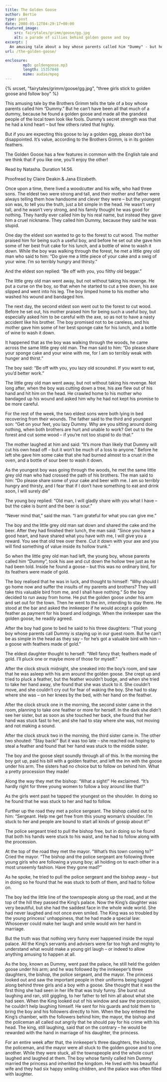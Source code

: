 ```yaml
---
title: The Golden Goose
author: Bertie
type: post
date: 2008-05-12T04:29:17+00:00
featured_image:
    src: fairytales/grimm/goose/gg.jpg
    alt: a parade of sillies behind golden goose and boy
excerpt: |
  An amusing tale about a boy whose parents called him "Dummy" - but he can't have been that much of a dummy because he found a golden goose and made the grandest  people of the town look like fools.
url: /the-golden-goose/

enclosure:
        mp3: goldengoose.mp3
        length: 15357048
        mime: audio/mpeg
---
```


{% srcset, "fairytales/grimm/goose/gg.jpg", "three girls stick to golden goose and follow boy" %}

This amusing tale by the Brothers Grimm tells the tale of a boy whose parents called him “Dummy.” But he can’t have been all that much of a dummy, because he found a golden goose and made all the grandest people of the local town look like fools. Dummy’s secret strength was that he had a kind heart – but few others rated that highly.

But if you are expecting this goose to lay a golden egg, please don’t be disappointed. It’s value, according to the Brothers Grimm, is in its golden feathers.

The Golden Goose has a few features in common with the English tale  and we think that if you like one, you’ll enjoy the other!

Read by Natasha. Duration 14.56.

Proofread by Claire Deakin & Jana Elizabeth.
  
Once upon a time, there lived a woodcutter and his wife, who had three sons. The eldest two were strong and tall, and their mother and father were always telling them how handsome and clever they were – but the youngest son was, to tell you the truth, just a bit simple in the head. He wasn’t very tall, and he wasn’t very strong, and his family thought he was good for nothing. They hardly ever called him by his real name, but instead they gave him a cruel nickname. They called him Dummy, because they said he was stupid.

One day the eldest son wanted to go to the forest to cut wood. The mother praised him for being such a useful boy, and before he set out she gave him some of her best fruit cake for his lunch, and a bottle of wine to wash it down. While the boy was walking through the forest, he met a little grey old man who said to him: “Do give me a little piece of your cake and a swig of your wine. I’m so terribly hungry and thirsty.”

And the eldest son replied: “Be off with you, you filthy old beggar.”

The little grey old man went away, but not without taking his revenge. He put a curse on the boy, so that when he started to cut a tree down, his axe slipped and went into his leg. The boy limped home to his mother who washed his wound and bandaged him.

The next day, the second eldest son went out to the forest to cut wood. Before he set out, his mother praised him for being such a useful boy, but especially asked him to be careful with the axe, so as not to have a nasty accident like his brother. The boy promised not to be careless, and his mother gave him some of her best sponge cake for his lunch, and a bottle of wine to wash it down.

It happened that as the boy was walking through the woods, he came across the same little grey old man. The man said to him: “Do please share your sponge cake and your wine with me, for I am so terribly weak with hunger and thirst.” 

The boy said: “Be off with you, you lazy old scoundrel. If you want to eat, you’d better work.”

The little grey old man went away, but not without taking his revenge. Not long after, when the boy was cutting down a tree, his axe flew out of his hand and hit him on the head. He crawled home to his mother who bandaged up his wound and asked him why he had not kept his promise to be more careful.

For the rest of the week, the two eldest sons were both lying in bed recovering from their wounds. The father said to the third and youngest son: “Get on your feet, you lazy Dummy. Why are you sitting around doing nothing, when both brothers are hurt and unable to work? Get out to the forest and cut some wood – if you’re not too stupid to do that.”

The mother laughed at him and said: “It’s more than likely that Dummy will cut his own head off – but it won’t be much of a loss to anyone.” Before he left she gave him some cake that she had burned almost to a crust in the oven, and a bottle of sour beer to wash it down.

As the youngest boy was going through the woods, he met the same little grey old man who had crossed the path of his brothers. The man said to him:&nbsp;“Do please share some of your cake and beer with me. I am so terribly hungry and thirsty, and I fear that if I don’t have something to eat and drink soon, I will surely die”

The young boy replied: “Old man, I will gladly share with you what I have – but the cake is burnt and the beer is sour.”

“Never mind that,” said the man. “I am grateful for what you can give me.”

The boy and the little grey old man sat down and shared the cake and the beer. After they had finished their lunch, the man said: “Since you have a good heart, and have shared what you have with me, I will give you a reward. You see that old tree over there. Cut it down with your axe and you will find something of value inside its hollow trunk.”

So when the little grey old man had left, the young boy, whose parents called him “Dummy”, took his axe and cut down the hollow tree just as he had been told. Inside he found a goose – but this was no ordinary bird, for its feathers were made of gold.

The boy realised that he was in luck, and thought to himself: “Why should I go home now and suffer the insults of my parents and brothers? They will take this valuable bird from me, and I shall have nothing.” So the boy decided to run away from home. He put the golden goose under his arm and set out for the town. Then he went to the inn, intending to stay there. He stood at the bar and asked the innkeeper if he would accept a golden feather as payment for his board and lodgings. When the innkeeper saw the golden goose, he readily agreed. 

After the boy had gone to bed he said to his three daughters: “That young boy whose parents call Dummy is staying up in our guest room. But he can’t be as simple in the head as they say – for he’s got a valuable bird with him – a goose with feathers made of gold.”

The eldest daughter thought to herself: “Well fancy that; feathers made of gold. I’ll pluck one or maybe more of those for myself.”

After the clock struck midnight, she sneaked into the boy’s room, and saw that he was asleep with his arm around the golden goose. She crept up and tried to pluck a feather, but the feather wouldn’t budge, and when she tried to take her hand away, she found that she was stuck to it. She couldn’t move, and she couldn’t cry out for fear of waking the boy. She had to stay where she was – on her knees by the bed, with her hand on the feather.

After the clock struck one in the morning, the second sister came in the room, planning to take one feather or more for herself. In the dark she didn’t see her sister, but as soon as she touched her back, she found that her hand was stuck fast to her, and she had to stay where she was, not moving and not making a sound.

After the clock struck two in the morning, the third sister came in. The other two shouted: “Stay back!” But it was too late – she reached out hoping to steal a feather and found that her hand was stuck to the middle sister.

The boy and the goose slept soundly through all of this. In the morning the boy got up, paid his bill with a golden feather, and left the inn with the goose under his arm. The sisters had no choice but to follow on behind him. What a pretty procession they made!

Along the way they met the bishop: “What a sight!” He exclaimed. “It’s hardly right for three young women to follow a boy around like that!”

As the girls went past he tapped the youngest on the shoulder. In doing so he found that he was stuck to her and had to follow.

Further up the road they met a police sergeant. The bishop called out to him: “Sergeant. Help me get free from this young woman’s shoulder. I’m stuck to her and people are bound to start all kinds of gossip about it!”

The police sergeant tried to pull the bishop free, but in doing so he found that both his hands were stuck to his waist, and he had to follow along with the procession.

At the top of the road they met the mayor. “What’s this town coming to?” Cried the mayor. “The bishop and the police sergeant are following three young girls who are following a young boy; all holding on to each other in a most unseemly fashion. Have they gone mad?”

As he spoke, he tried to pull the police sergeant and the bishop away – but in doing so he found that he was stuck to both of them, and had to follow on.

The boy led the little line of the townspeople along up the road, and at the top of the hill they passed the King’s palace. Now the King’s daughter was very beautiful, but she had the saddest face in the whole wide world. She had never laughed and not once even smiled. The King was so troubled by the young princess’ unhappiness, that he had made a special law: Whosoever could make her laugh and smile would win her hand in marriage.

But the truth was that nothing very funny ever happened inside the royal palace. All the King’s servants and advisers were far too high and mighty to understand what would make a young girl laugh – or indeed to allow anything amusing to happen at all.

As the boy, known as Dummy, went past the palace, he still held the golden goose under his arm; and he was followed by the innkeeper’s three daughters, the bishop, the police sergeant, and the mayor. The princess looked out and saw the important people in their uniforms being tugged along behind three girls and a boy with a goose. She thought that it was the first thing she had seen in her life that was truly funny. She burst out laughing and ran, still giggling, to her father to tell him all about what she had seen. When the King looked out of his window and saw the procession, he couldn’t help laughing himself. He sent for his guards and told them to bring the boy and his followers directly to him. When the boy entered the King’s chamber, with the followers behind him; the mayor, the bishop and the policeman all called out angrily that he should pay for his crime with his head. The king, still laughing, said that on the contrary – he would be rewarded with the hand in marriage of his daughter, the princess.

For an entire week after that, the innkeeper’s three daughters, the bishop, the policeman, and the mayor were all stuck to the golden goose and to one another. While they were stuck, all the townspeople and the whole court laughed and laughed at them. The boy whose family called him Dummy married the princess and inherited the kingdom. He lived with his beautiful wife and they had six happy smiling children, and the palace was often filled with laughter.

 [1]: http://media.libsyn.com/media/blogrelations/goldengoose.mp3
 [2]: http://storynory.com/2008/04/21/lazy-jack/
